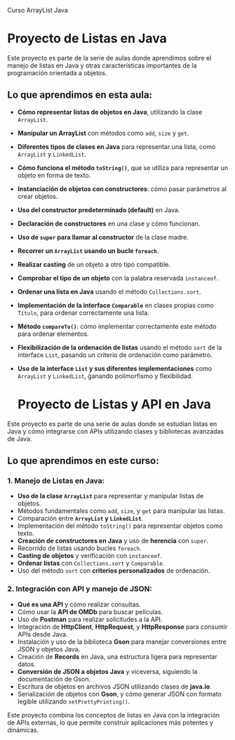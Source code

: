 Curso ArrayList Java

# Proyecto de Listas en Java

Este proyecto es parte de la serie de aulas donde aprendimos sobre el manejo de listas en Java y otras características importantes de la programación orientada a objetos.

## Lo que aprendimos en esta aula:

- **Cómo representar listas de objetos en Java**, utilizando la clase `ArrayList`.
- **Manipular un ArrayList** con métodos como `add`, `size` y `get`.
- **Diferentes tipos de clases en Java** para representar una lista, como `ArrayList` y `LinkedList`.
- **Cómo funciona el método `toString()`**, que se utiliza para representar un objeto en forma de texto.
- **Instanciación de objetos con constructores**: cómo pasar parámetros al crear objetos.
- **Uso del constructor predeterminado (default)** en Java.
- **Declaración de constructores** en una clase y cómo funcionan.
- **Uso de `super` para llamar al constructor** de la clase madre.
- **Recorrer un `ArrayList` usando un bucle `foreach`**.
- **Realizar casting** de un objeto a otro tipo compatible.
- **Comprobar el tipo de un objeto** con la palabra reservada `instanceof`.
- **Ordenar una lista en Java** usando el método `Collections.sort`.
- **Implementación de la interface `Comparable`** en clases propias como `Título`, para ordenar correctamente una lista.
- **Método `compareTo()`**: cómo implementar correctamente este método para ordenar elementos.
- **Flexibilización de la ordenación de listas** usando el método `sort` de la interface `List`, pasando un criterio de ordenación como parámetro.
- **Uso de la interface `List` y sus diferentes implementaciones** como `ArrayList` y `LinkedList`, ganando polimorfismo y flexibilidad.


  # Proyecto de Listas y API en Java

Este proyecto es parte de una serie de aulas donde se estudian listas en Java y cómo integrarse con APIs utilizando clases y bibliotecas avanzadas de Java.

## Lo que aprendimos en este curso:

### 1. Manejo de Listas en Java:
- **Uso de la clase `ArrayList`** para representar y manipular listas de objetos.
- Métodos fundamentales como `add`, `size`, y `get` para manipular las listas.
- Comparación entre **`ArrayList` y `LinkedList`**.
- Implementación del método `toString()` para representar objetos como texto.
- **Creación de constructores en Java** y uso de **herencia** con `super`.
- Recorrido de listas usando bucles `foreach`.
- **Casting de objetos** y verificación con `instanceof`.
- **Ordenar listas** con `Collections.sort` y `Comparable`.
- Uso del método `sort` con **criterios personalizados** de ordenación.

### 2. Integración con API y manejo de JSON:
- **Qué es una API** y cómo realizar consultas.
- Cómo usar la **API de OMDb** para buscar películas.
- Uso de **Postman** para realizar solicitudes a la API.
- Integración de **HttpClient**, **HttpRequest**, y **HttpResponse** para consumir APIs desde Java.
- Instalación y uso de la biblioteca **Gson** para manejar conversiones entre JSON y objetos Java.
- Creación de **Records** en Java, una estructura ligera para representar datos.
- **Conversión de JSON a objetos Java** y viceversa, siguiendo la documentación de Gson.
- Escritura de objetos en archivos JSON utilizando clases de **java.io**.
- Serialización de objetos con **Gson**, y cómo generar JSON con formato legible utilizando `setPrettyPrinting()`.

Este proyecto combina los conceptos de listas en Java con la integración de APIs externas, lo que permite construir aplicaciones más potentes y dinámicas.


